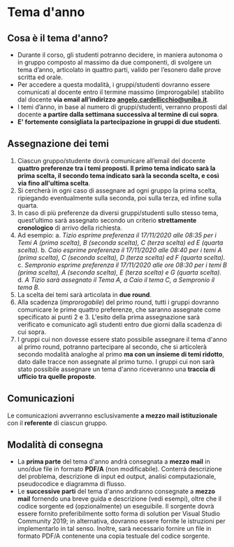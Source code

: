 # Tema d'anno

## Cosa è il tema d'anno?

- Durante il corso, gli studenti potranno decidere, in maniera autonoma o in gruppo composto al massimo da due componenti, di svolgere un tema d’anno, articolato in quattro parti, valido per l’esonero dalle prove scritta ed orale.
- Per accedere a questa modalità, i gruppi/studenti dovranno essere comunicati al docente entro il termine massimo (improrogabile) stabilito dal docente **via email all’indirizzo [angelo.cardellicchio@uniba.it](mailto:angelo.cardellicchio@uniba.it)**.
- I temi d’anno, in base al numero di gruppi/studenti, verranno proposti dal docente **a partire dalla settimana successiva al termine di cui sopra**.
- **E' fortemente consigliata la partecipazione in gruppi di due studenti**.

## Assegnazione dei temi

1. Ciascun gruppo/studente dovrà comunicare all’email del docente **quattro preferenze tra i temi proposti. Il primo tema indicato sarà la prima scelta, il secondo tema indicato sarà la seconda scelta, e così via fino all'ultima scelta**.
2. Si cercherà in ogni caso di assegnare ad ogni gruppo la prima scelta, ripiegando eventualmente sulla seconda, poi sulla terza, ed infine sulla quarta.
3. In caso di più preferenze da diversi gruppi/studenti sullo stesso tema, quest’ultimo sarà assegnato secondo un criterio **strettamente cronologico** di arrivo della richiesta.
4. Ad esempio:
   a. _Tizio esprime preferenza il 17/11/2020 alle 08:35 per i Temi A (prima scelta), B (seconda scelta), C (terza scelta) ed E (quarta scelta)._
   b. _Caio esprime preferenza il 17/11/2020 alle 08:40 per i temi A (prima scelta), C (seconda scelta), D (terza scelta) ed F (quarta scelta)._
   c. _Sempronio esprime preferenza il 17/11/2020 alle ore 08:30 per i temi B (prima scelta), A (seconda scelta), E (terza scelta) e G (quarta scelta)._
   d. _A Tizio sarà assegnato il Tema A, a Caio il tema C, a Sempronio il tema B._
5. La scelta dei temi sarà articolata in **due round**.
6. Alla scadenza (_improrogabile_) del primo round, tutti i gruppi dovranno comunicare le prime quattro preferenze, che saranno assegnate come specificato ai punti 2 e 3. L'esito della prima assegnazione sarà verificato e comunicato agli studenti entro due giorni dalla scadenza di cui sopra.
7. I gruppi cui non dovesse essere stato possibile assegnare il tema d'anno al primo round, potranno partecipare al secondo, che si articolerà secondo modalità analoghe al primo **ma con un insieme di temi ridotto**, dato dalle tracce non assegnate al primo turno. I gruppi cui non sarà stato possibile assegnare un tema d'anno riceveranno una **traccia di ufficio tra quelle proposte**.

## Comunicazioni

Le comunicazioni avverranno esclusivamente **a mezzo mail istituzionale** con il **referente** di ciascun gruppo.

## Modalità di consegna

* La **prima parte** del tema d'anno andrà consegnata a **mezzo mail** in uno/due file in formato **PDF/A** (non modificabile). Conterrà descrizione del problema, descrizione di input ed output, analisi computazionale, pseudocodice e diagramma di flusso.
* Le **successive parti** del tema d'anno andranno consegnate a **mezzo mail** fornendo una breve guida e descrizione (vedi esempi), oltre che il codice sorgente ed (opzionalmente) un eseguibile. Il sorgente dovrà essere fornito preferibilmente sotto forma di solution per Visual Studio Community 2019; in alternativa, dovranno essere fornite le istruzioni per implementarlo in tal senso. Inoltre, sarà necessario fornire un file in formato PDF/A contenente una copia testuale del codice sorgente.
